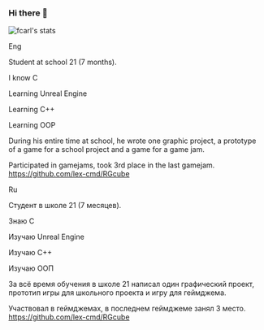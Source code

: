 ### Hi there 👋

<!--
**lex-cmd/lex-cmd** is a ✨ _special_ ✨ repository because its `README.md` (this file) appears on your GitHub profile.

Here are some ideas to get you started:

- 🔭 I’m currently working on ...
- 🌱 I’m currently learning ...
- 👯 I’m looking to collaborate on ...
- 🤔 I’m looking for help with ...
- 💬 Ask me about ...
- 📫 How to reach me: ...
- 😄 Pronouns: ...
- ⚡ Fun fact: ...
-->
![fcarl's stats](https://badge42.herokuapp.com/api/stats/fcarl)

Eng

Student at school 21 (7 months).

I know C

Learning Unreal Engine

Learning C++

Learning OOP

During his entire time at school, he wrote one graphic project, a prototype of a game for a school project and a game for a game jam.

Participated in gamejams, took 3rd place in the last gamejam. https://github.com/lex-cmd/RGcube

Ru

Студент в школе 21 (7 месяцев).

Знаю C

Изучаю  Unreal Engine

Изучаю C++

Изучаю ООП

За всё время обучения в школе 21 написал один графический проект, прототип игры для школьного проекта и игру для геймджема.

Участвовал в геймджемах, в последнем геймджеме занял 3 место. https://github.com/lex-cmd/RGcube

